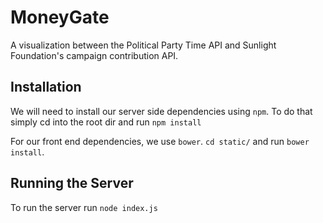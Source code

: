 MoneyGate
=========

A visualization between the Political Party Time API and Sunlight Foundation's campaign contribution API.

Installation
------------
We will need to install our server side dependencies using `npm`. To do that simply cd into the root dir and run `npm install`

For our front end dependencies, we use `bower`. `cd static/` and run `bower install`.

Running the Server
------------------
To run the server run `node index.js`
